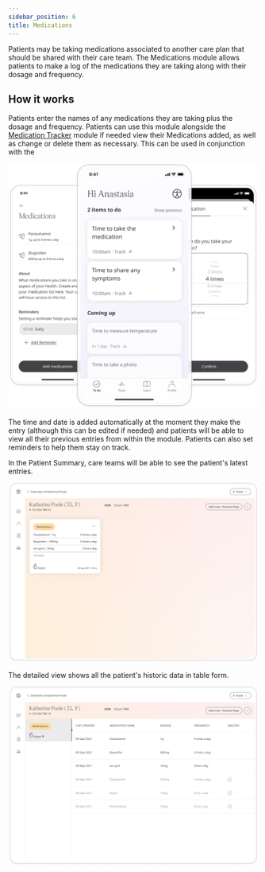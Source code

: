 ```yaml
---
sidebar_position: 6
title: Medications 
---
```


Patients may be taking medications associated to another care plan that should be shared with their care team. The Medications module allows patients to make a log of the medications they are taking along with their dosage and frequency.

## How it works

Patients enter the names of any medications they are taking plus the dosage and frequency. Patients can use this module alongside the 
[Medication Tracker](./medication-tracker.md) module if needed view their Medications added, as well as change or delete them as necessary. This can be used in conjunction with the 

![Medications in the Huma app](./assets/medications.png)

The time and date is added automatically at the moment they make the entry (although this can be edited if needed) and patients will be able to view all their previous entries from within the module. Patients can also set reminders to help them stay on track.

In the Patient Summary, care teams will be able to see the patient's latest entries.

![View medications in the Clinician Portal](./assets/cp-patient-summary-medications.png)

The detailed view shows all the patient's historic data in table form.

![View patient heart rate in the Clinician Portal](./assets/cp-module-details-medications.png)

